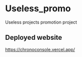# Useless_promo
Useless projects promotion project

## Deployed website
https://chronoconsole.vercel.app/
